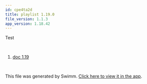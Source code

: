 ```yaml
---
id: cpe4ta2d
title: playlist 1.19.0
file_version: 1.1.3
app_version: 1.18.42
---
```


<!-- Intro - Do not remove this comment -->
Test

<br/>

<!-- Steps - Do not remove this comment -->
1. [doc 1.19](doc-119.1qfqgn5w.sw.md)


<br/>

This file was generated by Swimm. [Click here to view it in the app](https://swimm-web-app.web.app/repos/Z2l0aHViJTNBJTNBY3NoYXJwLXNoYXVsLXRlc3QlM0ElM0Fzd2ltbWlv/playlists/cpe4ta2d).
